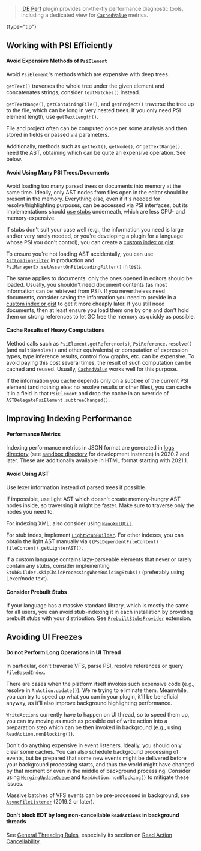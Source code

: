 [//]: # (title: Optimizing Performance)

<!-- Copyright 2000-2022 JetBrains s.r.o. and other contributors. Use of this source code is governed by the Apache 2.0 license that can be found in the LICENSE file. -->

> [IDE Perf](https://plugins.jetbrains.com/plugin/15104-ide-perf) plugin provides on-the-fly performance diagnostic tools, including a dedicated view for [`CachedValue`](#cache-results-of-heavy-computations) metrics.
>
{type="tip"}

## Working with PSI Efficiently

#### Avoid Expensive Methods of `PsiElement`

Avoid `PsiElement`'s methods which are expensive with deep trees.

`getText()` traverses the whole tree under the given element and concatenates strings, consider `textMatches()` instead.

`getTextRange()`, `getContainingFile()`, and `getProject()` traverse the tree up to the file, which can be long in very nested trees.
If you only need PSI element length, use `getTextLength()`.

File and project often can be computed once per some analysis and then stored in fields or passed via parameters.

Additionally, methods such as `getText()`, `getNode()`, or `getTextRange()`, need the AST, obtaining which can be quite an expensive operation.
See below.

#### Avoid Using Many PSI Trees/Documents

Avoid loading too many parsed trees or documents into memory at the same time.
Ideally, only AST nodes from files open in the editor should be present in the memory.
Everything else, even if it's needed for resolve/highlighting purposes, can be accessed via PSI interfaces, but its implementations should [use stubs](stub_indexes.md) underneath, which are less CPU- and memory-expensive.

If stubs don't suit your case well (e.g., the information you need is large and/or very rarely needed, or you're developing a plugin for a language whose PSI you don't control), you can create a [custom index or gist](indexing_and_psi_stubs.md).

To ensure you're not loading AST accidentally, you can use [`AstLoadingFilter`](upsource:///platform/core-api/src/com/intellij/util/AstLoadingFilter.java) in production and `PsiManagerEx.setAssertOnFileLoadingFilter()` in tests.

The same applies to documents: only the ones opened in editors should be loaded.
Usually, you shouldn't need document contents (as most information can be retrieved from PSI).
If you nevertheless need documents, consider saving the information you need to provide in a [custom index or gist](indexing_and_psi_stubs.md) to get it more cheaply later.
If you still need documents, then at least ensure you load them one by one and don't hold them on strong references to let GC free the memory as quickly as possible.

#### Cache Results of Heavy Computations

Method calls such as `PsiElement.getReference(s)`, `PsiReference.resolve()` (and `multiResolve()` and other equivalents) or computation of expression types, type inference results, control flow graphs, etc. can be expensive.
To avoid paying this cost several times, the result of such computation can be cached and reused.
Usually, [`CachedValue`](upsource:///platform/core-api/src/com/intellij/psi/util/CachedValue.java) works well for this purpose.

If the information you cache depends only on a subtree of the current PSI element (and nothing else: no resolve results or other files), you can cache it in a field in that `PsiElement` and drop the cache in an override of `ASTDelegatePsiElement.subtreeChanged()`.

## Improving Indexing Performance

#### Performance Metrics
Indexing performance metrics in JSON format are generated in [logs directory](https://intellij-support.jetbrains.com/hc/en-us/articles/206544519-Directories-used-by-the-IDE-to-store-settings-caches-plugins-and-logs) (see [sandbox directory](ide_development_instance.md#the-development-instance-sandbox-directory) for development instance) in 2020.2 and later.
These are additionally available in HTML format starting with 2021.1.

#### Avoid Using AST

Use lexer information instead of parsed trees if possible.

If impossible, use light AST which doesn't create memory-hungry AST nodes inside, so traversing it might be faster.
Make sure to traverse only the nodes you need to.

For indexing XML, also consider using [`NanoXmlUtil`](upsource:///platform/indexing-impl/src/com/intellij/util/xml/NanoXmlUtil.java).

For stub index, implement [`LightStubBuilder`](upsource:///platform/core-impl/src/com/intellij/psi/stubs/LightStubBuilder.java).
For other indexes, you can obtain the light AST manually via `((PsiDependentFileContent) fileContent).getLighterAST()`.

If a custom language contains lazy-parseable elements that never or rarely contain any stubs, consider implementing `StubBuilder.skipChildProcessingWhenBuildingStubs()` (preferably using Lexer/node text).

#### Consider Prebuilt Stubs

If your language has a massive standard library, which is mostly the same for all users, you can avoid stub-indexing it in each installation by providing prebuilt stubs with your distribution.
See [`PrebuiltStubsProvider`](upsource:///platform/indexing-impl/src/com/intellij/psi/stubs/PrebuiltStubs.kt) extension. <!-- PrebuildStubsProvider is deprecated; someone with more expertise in this should rewrite this piece. -->

## Avoiding UI Freezes

#### Do not Perform Long Operations in UI Thread

In particular, don't traverse VFS, parse PSI, resolve references or query `FileBasedIndex`.

There are cases when the platform itself invokes such expensive code (e.g., resolve in `AnAction.update()`).
We're trying to eliminate them.
Meanwhile, you can try to speed up what you can in your plugin, it'll be beneficial anyway, as it'll also improve background highlighting performance.

`WriteAction`s currently have to happen on UI thread, so to speed them up, you can try moving as much as possible out of write action into a preparation step which can be then invoked in background (e.g., using `ReadAction.nonBlocking()`).

Don't do anything expensive in event listeners.
Ideally, you should only clear some caches.
You can also schedule background processing of events, but be prepared that some new events might be delivered before your background processing starts, and thus the world might have changed by that moment or even in the middle of background processing.
Consider using [`MergingUpdateQueue`](upsource:///platform/ide-core/src/com/intellij/util/ui/update/MergingUpdateQueue.java) and `ReadAction.nonBlocking()` to mitigate these issues.

Massive batches of VFS events can be pre-processed in background, see [`AsyncFileListener`](upsource:///platform/core-api/src/com/intellij/openapi/vfs/AsyncFileListener.java) (2019.2 or later).

#### Don't block EDT by long non-cancellable `ReadAction`s in background threads

See [General Threading Rules](general_threading_rules.md), especially its section on [Read Action Cancellability](general_threading_rules.md#read-action-cancellability).
